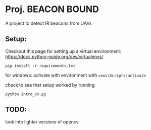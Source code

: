 # Proj. BEACON BOUND
A project to detect IR beacons from UAVs

## Setup:
Checkout this page for setting up a virtual environment: https://docs.python-guide.org/dev/virtualenvs/
```
pip install -r requirements.txt
```
for windows:
activate with environment with `venv\Scripts\activate`

check to see that setup worked by running:
```
python intro_cv.py
```

## TODO:
look into lighter versions of opencv

